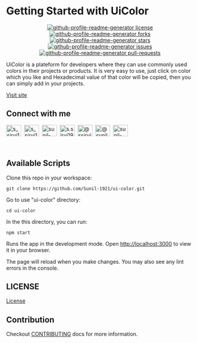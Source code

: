 # Getting Started with UiColor

<p align="center">
<a href="https://github.com/Sunil-1921/github-profile-readme-generator/blob/master/LICENSE" target="blank">
<img src="https://img.shields.io/github/license/Sunil-1921/github-profile-readme-generator?style=flat-square" alt="github-profile-readme-generator license" />
</a>
<a href="https://github.com/Sunil-1921/github-profile-readme-generator/fork" target="blank">
<img src="https://img.shields.io/github/forks/Sunil-1921/github-profile-readme-generator?style=flat-square" alt="github-profile-readme-generator forks"/>
</a>
<a href="https://github.com/Sunil-1921/github-profile-readme-generator/stargazers" target="blank">
<img src="https://img.shields.io/github/stars/Sunil-1921/github-profile-readme-generator?style=flat-square" alt="github-profile-readme-generator stars"/>
</a>
<a href="https://github.com/Sunil-1921/github-profile-readme-generator/issues" target="blank">
<img src="https://img.shields.io/github/issues/Sunil-1921/github-profile-readme-generator?style=flat-square" alt="github-profile-readme-generator issues"/>
</a>
<a href="https://github.com/Sunil-1921/github-profile-readme-generator/pulls" target="blank">
<img src="https://img.shields.io/github/issues-pr/Sunil-1921/github-profile-readme-generator?style=flat-square" alt="github-profile-readme-generator pull-requests"/>
</a>
</p>

UiColor is a plateform for developers where they can use commonly used colors in their projects or products. It is very easy to use, just click on color which you like and Hexadecimal value of that color will be copied, then you can simply add in your projects.

<p align="left">
<a href="https://sunil-1921.github.io/ui-color/">Visit site</a>&nbsp;&nbsp;
</p>

## Connect with me

<p align="left">
<a href="https://twitter.com/s_sirvi1921" target="blank"><img align="center" src="https://raw.githubusercontent.com/Sunil-1921/github-profile-readme-generator/master/src/images/icons/Social/twitter.svg" alt="s_sirvi1921" height="30" width="40" /></a>&nbsp; <a href="https://github.com/Sunil-1921" target="blank"><img align="center" src="https://raw.githubusercontent.com/Sunil-1921/github-profile-readme-generator/master/src/images/icons/Social/github.svg" alt="s_sirvi1921" height="30" width="40" /></a>&nbsp; <a href="https://linkedin.com/in/sunil-sirvi" target="blank"><img align="center" src="https://raw.githubusercontent.com/Sunil-1921/github-profile-readme-generator/master/src/images/icons/Social/linked-in-alt.svg" alt="sunil-sirvi" height="30" width="40" /></a>&nbsp; <a href="https://instagram.com/s.sirvi1921" target="blank"><img align="center" src="https://raw.githubusercontent.com/Sunil-1921/github-profile-readme-generator/master/src/images/icons/Social/instagram.svg" alt="s.sirvi1921" height="30" width="40" /></a>&nbsp; <a href="https://hashnode.com/@ssirvi1921" target="blank"><img align="center" src="https://raw.githubusercontent.com/Sunil-1921/github-profile-readme-generator/master/src/images/icons/Social/hashnode.svg" alt="@ssirvi1921" height="30" width="40" /></a>&nbsp; <a href="https://medium.com/@sunil-sirvi1921" target="blank"><img align="center" src="https://raw.githubusercontent.com/Sunil-1921/github-profile-readme-generator/master/src/images/icons/Social/medium.svg" alt="@sunil-sirvi1921" height="30" width="40" /></a>&nbsp; <a href="https://codeforces.com/profile/sunil-1921" target="blank"><img align="center" src="https://raw.githubusercontent.com/Sunil-1921/github-profile-readme-generator/master/src/images/icons/Social/codeforces.svg" alt="sunil-1921" height="30" width="40" /></a>
</p>

<br>

## Available Scripts

Clone this repo in your workspace:

`git clone https://github.com/Sunil-1921/ui-color.git`

Go to use "ui-color" directory:

`cd ui-color`

In the this directory, you can run:

`npm start`

Runs the app in the development mode.
Open [http://localhost:3000](http://localhost:3000) to view it in your browser.

The page will reload when you make changes.
You may also see any lint errors in the console.

## LICENSE
[License](LICENSE.md)

## Contribution
Checkout [CONTRIBUTING](CONTRIBUTING.md) docs for more information.

